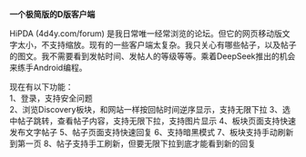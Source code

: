 **一个极简版的D版客户端**

HiPDA (4d4y.com/forum) 是我日常唯一经常浏览的论坛。但它的网页移动版文字太小，不支持缩放。现有的一些客户端太复杂。我只关心有哪些帖子，以及帖子的图文。我不需要看到发帖时间、发帖人的等级等等。乘着DeepSeek推出的机会来练手Android编程。

现在有以下功能：<BR>
1、登录，支持安全问题 <BR>
2、浏览Discovery板块，和网站一样按回帖时间逆序显示，支持无限下拉
3、选中帖子跳转，查看帖子内容，支持无限下拉，支持图片显示
4、板块页面支持快速发布文字帖子
5、帖子页面支持快速回复
6、支持暗黑模式
7、板块支持手动刷新到第一页
8、帖子支持手工刷新，但要无限下拉到底才能看到新的回复
